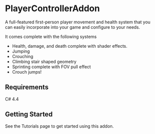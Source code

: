 # PlayerControllerAddon

A full-featured first-person player movement and health system that you can easily incorporate into your game and configure to your needs. 

It comes complete with the following systems
* Health, damage, and death complete with shader effects.
* Jumping
* Crouching
* Climbing stair shaped geometry
* Sprinting complete with FOV pull effect
* Crouch jumps!

## Requirements
C# 4.4

## Getting Started
See the Tutorials page to get started using this addon.
